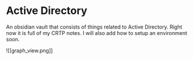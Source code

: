 # Active Directory
An obsidian vault that consists of things related to Active Directory. Right now it is full of my CRTP notes. I will also add how to setup an environment soon.

![[graph_view.png]]
